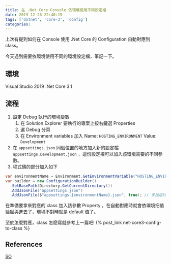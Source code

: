 ```yaml
---
title: 在 .Net Core Console 依環境使用不同設定檔
date: 2019-12-26 22:40:15
tags: ['dotnet', 'core-3', 'config']
categories:
---
```


上次有提到如何在 Console 使用 .Net Core 的 Configuration 自動對應到 class。

今天遇到需要依環境使用不同的環境設定檔，筆記一下。

## 環境

Visual Studio 2019
.Net Core 3.1

## 流程

1. 設定 Debug 執行的環境變數
    1. 在 Solution Explorer 要執行的專案上按右鍵選 Properties
    1. 選 Debug 分頁
    1. 在 Environment variables 加入 Name: `HOSTING_ENVIRONMENT` Value: `Development`
2. 在 `appsettings.json` 同個位置的地方加入新的設定檔 `appsettings.Development.json` ，這份設定檔可以加入該環境需要的不同參數。
3. 程式碼的部分加入如下

```csharp
var environmentName = Environment.GetEnvironmentVariable("HOSTING_ENVIRONMENT");
var builder = new ConfigurationBuilder()
  .SetBasePath(Directory.GetCurrentDirectory())
  .AddJsonFile("appsettings.json")
  .AddJsonFile($"appsettings.{environmentName}.json", true); // 多加這行
```

在準備要拿來對應的 class 加入該參數 Property ，在自動對應時就會依環境把值給賦與進去了，環境不對時就是 default 值了。

至於怎麼對應，class 怎麼寫就參考上一篇吧! {% post_link net-core3-config-to-class %}

## References

[SO](https://stackoverflow.com/questions/36943484/using-asp-net-cores-configurationbuilder-in-a-test-project)